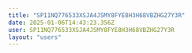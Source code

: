 ```yaml
---
title: "SP11NQ776533XSJA4JSMY8FYE8H3H68VBZHG27Y3R"
date: 2025-01-06T14:43:23.356Z
user: SP11NQ776533XSJA4JSMY8FYE8H3H68VBZHG27Y3R
layout: "users"
---
```

    